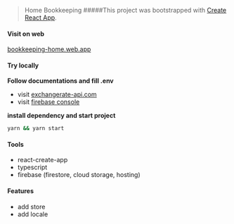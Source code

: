 > Home Bookkeeping
#####This project was bootstrapped with [Create React App](https://github.com/facebook/create-react-app).
#### Visit on web
[bookkeeping-home.web.app](https://bookkeeping-home.web.app/)
#### Try locally
**Follow documentations and fill .env**
- visit [exchangerate-api.com](www.exchangerate-api.com)
- visit [firebase console](console.firebase.google.com)

**install dependency and start project**
```bash
yarn && yarn start
```
#### Tools
- react-create-app
- typescript
- firebase (firestore, cloud storage, hosting)

#### Features
- add store
- add locale
